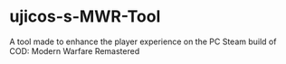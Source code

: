# ujicos-s-MWR-Tool
A tool made to enhance the player experience on the PC Steam build of COD: Modern Warfare Remastered
